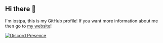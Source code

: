 ## Hi there 👋
I'm iostpa, this is my GitHub profile! If you want more information about me then go to [my website](https://iostpa.com)!

[![Discord Presence](https://lanyard.cnrad.dev/api/716306888492318790)](https://discord.com/users/716306888492318790)
